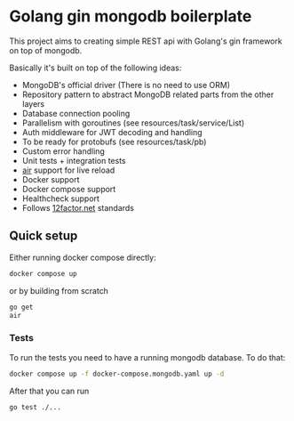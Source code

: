 # Golang gin mongodb boilerplate

This project aims to creating simple REST api with Golang's gin framework on top of mongodb.

Basically it's built on top of the following ideas:

- MongoDB's official driver (There is no need to use ORM)
- Repository pattern to abstract MongoDB related parts from the other layers
- Database connection pooling
- Parallelism with goroutines (see resources/task/service/List)
- Auth middleware for JWT decoding and handling
- To be ready for protobufs (see resources/task/pb)
- Custom error handling
- Unit tests + integration tests
- [air](https://github.com/cosmtrek/air) support for live reload
- Docker support
- Docker compose support
- Healthcheck support
- Follows [12factor.net](https://12factor.net) standards


## Quick setup

Either running docker compose directly: 

```bash
docker compose up
```

or by building from scratch

```bash
go get
air
```

### Tests

To run the tests you need to have a running mongodb database. To do that:

```bash
docker compose up -f docker-compose.mongodb.yaml up -d
````

After that you can run 
```bash
go test ./...
```